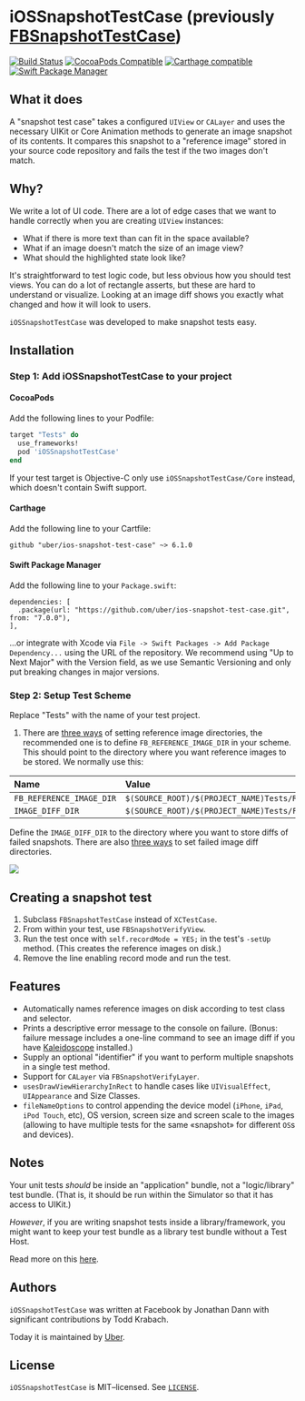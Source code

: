 # iOSSnapshotTestCase (previously [FBSnapshotTestCase](https://github.com/facebookarchive/ios-snapshot-test-case))

[![Build Status](https://github.com/uber/ios-snapshot-test-case/actions/workflows/main.yml/badge.svg?branch=main)](https://github.com/uber/ios-snapshot-test-case/actions)
[![CocoaPods Compatible](https://img.shields.io/cocoapods/v/iOSSnapshotTestCase.svg)](https://img.shields.io/cocoapods/v/iOSSnapshotTestCase.svg)
[![Carthage compatible](https://img.shields.io/badge/Carthage-compatible-4BC51D.svg?style=flat)](https://github.com/Carthage/Carthage)
[![Swift Package Manager](https://img.shields.io/badge/Swift_Package_Manager-compatible-orange?style=flat-square)](https://img.shields.io/badge/Swift_Package_Manager-compatible-orange?style=flat-square)

## What it does

A "snapshot test case" takes a configured `UIView` or `CALayer` and uses the necessary UIKit or Core Animation methods to generate an image snapshot of its contents. It
compares this snapshot to a "reference image" stored in your source code
repository and fails the test if the two images don't match.

## Why?

We write a lot of UI code. There are a lot of edge
cases that we want to handle correctly when you are creating `UIView` instances:

- What if there is more text than can fit in the space available?
- What if an image doesn't match the size of an image view?
- What should the highlighted state look like?

It's straightforward to test logic code, but less obvious how you should test
views. You can do a lot of rectangle asserts, but these are hard to understand
or visualize. Looking at an image diff shows you exactly what changed and how
it will look to users.

`iOSSnapshotTestCase` was developed to make snapshot tests easy.

## Installation

### Step 1: Add iOSSnapshotTestCase to your project

#### CocoaPods

Add the following lines to your Podfile:

```ruby
target "Tests" do
  use_frameworks!
  pod 'iOSSnapshotTestCase'
end
```

If your test target is Objective-C only use `iOSSnapshotTestCase/Core` instead, which doesn't contain Swift support.

#### Carthage

Add the following line to your Cartfile:

```carthage
github "uber/ios-snapshot-test-case" ~> 6.1.0
```

#### Swift Package Manager

Add the following line to your `Package.swift`:

```spm
dependencies: [
  .package(url: "https://github.com/uber/ios-snapshot-test-case.git", from: "7.0.0"),
],
```

...or integrate with Xcode via `File -> Swift Packages -> Add Package Dependency...` using the URL of the repository. We recommend using "Up to Next Major" with the Version field, as we use Semantic Versioning and only put breaking changes in major versions.

### Step 2: Setup Test Scheme
Replace "Tests" with the name of your test project.

1. There are [three ways](https://github.com/uber/ios-snapshot-test-case/blob/master/FBSnapshotTestCase/FBSnapshotTestCase.h#L19-L29) of setting reference image directories, the recommended one is to define `FB_REFERENCE_IMAGE_DIR` in your scheme. This should point to the directory where you want reference images to be stored. We normally use this:

|Name|Value|
|:---|:----|
|`FB_REFERENCE_IMAGE_DIR`|`$(SOURCE_ROOT)/$(PROJECT_NAME)Tests/ReferenceImages`|
|`IMAGE_DIFF_DIR`|`$(SOURCE_ROOT)/$(PROJECT_NAME)Tests/FailureDiffs`|

Define the `IMAGE_DIFF_DIR` to the directory where you want to store diffs of failed snapshots. There are also [three ways](https://github.com/uber/ios-snapshot-test-case/blob/master/FBSnapshotTestCase/FBSnapshotTestCase.h#L34-L43) to set failed image diff directories.

![](FBSnapshotTestCaseDemo/Scheme_FB_REFERENCE_IMAGE_DIR.png)

## Creating a snapshot test

1. Subclass `FBSnapshotTestCase` instead of `XCTestCase`.
2. From within your test, use `FBSnapshotVerifyView`.
3. Run the test once with `self.recordMode = YES;` in the test's `-setUp`
   method. (This creates the reference images on disk.)
4. Remove the line enabling record mode and run the test.

## Features

- Automatically names reference images on disk according to test class and
  selector.
- Prints a descriptive error message to the console on failure. (Bonus:
  failure message includes a one-line command to see an image diff if
  you have [Kaleidoscope](http://www.kaleidoscopeapp.com) installed.)
- Supply an optional "identifier" if you want to perform multiple snapshots
  in a single test method.
- Support for `CALayer` via `FBSnapshotVerifyLayer`.
- `usesDrawViewHierarchyInRect` to handle cases like `UIVisualEffect`, `UIAppearance` and Size Classes.
- `fileNameOptions` to control appending the device model (`iPhone`, `iPad`, `iPod Touch`, etc), OS version, screen size and screen scale to the images (allowing to have multiple tests for the same «snapshot» for different `OS`s and devices).

## Notes

Your unit tests _should_ be inside an "application" bundle, not a "logic/library" test bundle. (That is, it
should be run within the Simulator so that it has access to UIKit.)

*However*, if you are writing snapshot tests inside a library/framework, you might want to keep your test bundle as a library test bundle without a Test Host.

Read more on this [here](docs/LibraryVsApplicationTestBundles.md).

## Authors

`iOSSnapshotTestCase` was written at Facebook by
Jonathan Dann with significant contributions by
Todd Krabach.

Today it is maintained by [Uber](https://github.com/uber).

## License

`iOSSnapshotTestCase` is MIT–licensed. See [`LICENSE`](https://github.com/uber/ios-snapshot-test-case/blob/master/LICENSE).
